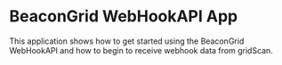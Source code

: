 # BeaconGrid WebHookAPI App
This application shows how to get started using the BeaconGrid WebHookAPI and how to begin to receive webhook data from gridScan.